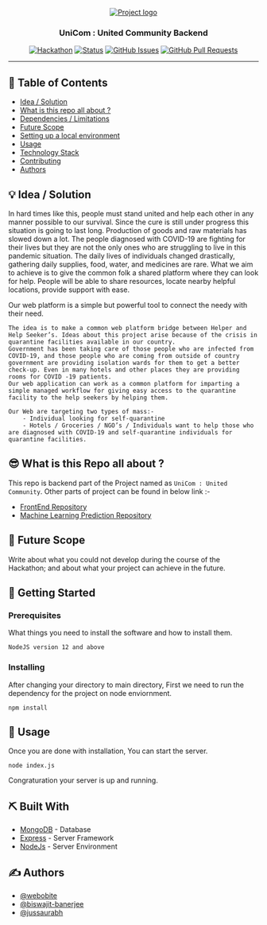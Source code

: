 <p align="center">
  <a href="" rel="noopener">
 <img src="https://media-fastly.hackerearth.com/media/hackathon/code19-india/images/cdaa23867a-MITLI_Coverimage.jpg" alt="Project logo"></a>
</p>
<h3 align="center">UniCom : United Community Backend</h3>

<div align="center">

[![Hackathon](https://img.shields.io/badge/hackathon-name-orange.svg)](https://www.hackerearth.com/challenges/hackathon/code19-india/)
[![Status](https://img.shields.io/badge/status-active-success.svg)]()
[![GitHub Issues](https://img.shields.io/github/issues/kylelobo/The-Documentation-Compendium.svg)](https://github.com/webobite/UniCom_United-Community_Backend/issues)
[![GitHub Pull Requests](https://img.shields.io/github/issues-pr/kylelobo/The-Documentation-Compendium.svg)](https://github.com/webobite/UniCom_United-Community_Backend/pulls)

</div>

---
## 📝 Table of Contents

- [Idea / Solution](#idea)
- [What is this repo all about ?](#repoContent)
- [Dependencies / Limitations](#limitations)
- [Future Scope](#future_scope)
- [Setting up a local environment](#getting_started)
- [Usage](#usage)
- [Technology Stack](#tech_stack)
- [Contributing](../CONTRIBUTING.md)
- [Authors](#authors)

## 💡 Idea / Solution <a name = "idea"></a>

In hard times like this, people must stand united and help each other in any manner possible to our survival. Since the cure is still under progress this situation is going to last long. Production of goods and raw materials has slowed down a lot. The people diagnosed with COVID-19 are fighting for their lives but they are not the only ones who are struggling to live in this pandemic situation. The daily lives of individuals changed drastically, gathering daily supplies, food, water, and medicines are rare. What we aim to achieve is to give the common folk a shared platform where they can look for help. People will be able to share resources, locate nearby helpful locations, provide support with ease. 

Our web platform is a simple but powerful tool to connect the needy with their need. 


    The idea is to make a common web platform bridge between Helper and Help Seeker’s. Ideas about this project arise because of the crisis in quarantine facilities available in our country.
    Government has been taking care of those people who are infected from COVID-19, and those people who are coming from outside of country government are providing isolation wards for them to get a better check-up. Even in many hotels and other places they are providing rooms for COVID -19 patients.
    Our web application can work as a common platform for imparting a simple managed workflow for giving easy access to the quarantine facility to the help seekers by helping them.

    Our Web are targeting two types of mass:-
        - Individual looking for self-quarantine
        - Hotels / Groceries / NGO’s / Individuals want to help those who are diagnosed with COVID-19 and self-quarantine individuals for quarantine facilities.

##  😎 What is this Repo all about ? <a name = "repoContent"></a>

This repo is backend part of the Project named as `UniCom : United Community`. Other parts of project can be found in below link :-
- [FrontEnd Repository](https://github.com/jussaurabh/unicom)
- [Machine Learning Prediction Repository]()




## 🚀 Future Scope <a name = "future_scope"></a>

Write about what you could not develop during the course of the Hackathon; and about what your project can achieve
in the future.

## 🏁 Getting Started <a name = "getting_started"></a>

### Prerequisites

What things you need to install the software and how to install them.

```
NodeJS version 12 and above
```

### Installing

After changing your directory to main directory, First we need to run the dependency for the project on node enviornment.
```
npm install 
```

## 🎈 Usage <a name="usage"></a>

Once you are done with installation, You can start the server.
```
node index.js
```
Congraturation your server is up and running.

## ⛏️ Built With <a name = "tech_stack"></a>

- [MongoDB](https://www.mongodb.com/) - Database
- [Express](https://expressjs.com/) - Server Framework
- [NodeJs](https://nodejs.org/en/) - Server Environment

## ✍️ Authors <a name = "authors"></a>

- [@webobite](https://github.com/webobite)
- [@biswajit-banerjee](https://github.com/biswajit-banerjee)
- [@jussaurabh](https://github.com/biswajjussaurabh)

